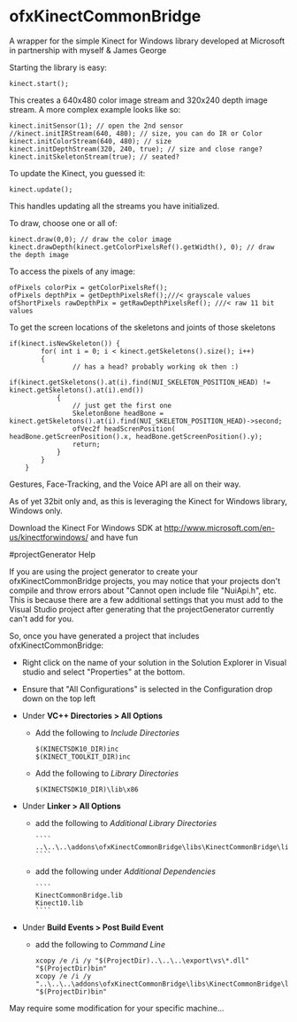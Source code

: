 ofxKinectCommonBridge
=================

A wrapper for the simple Kinect for Windows library developed at Microsoft in partnership with myself &amp; James George

Starting the library is easy:

````
kinect.start();
````

This creates a 640x480 color image stream and 320x240 depth image stream. A more complex example looks like so:

````
kinect.initSensor(1); // open the 2nd sensor
//kinect.initIRStream(640, 480); // size, you can do IR or Color
kinect.initColorStream(640, 480); // size
kinect.initDepthStream(320, 240, true); // size and close range?
kinect.initSkeletonStream(true); // seated?
````

To update the Kinect, you guessed it:

````
kinect.update();
````

This handles updating all the streams you have initialized.

To draw, choose one or all of:

````
kinect.draw(0,0); // draw the color image
kinect.drawDepth(kinect.getColorPixelsRef().getWidth(), 0); // draw the depth image
````

To access the pixels of any image:

````
ofPixels colorPix = getColorPixelsRef();
ofPixels depthPix = getDepthPixelsRef();///< grayscale values
ofShortPixels rawDepthPix = getRawDepthPixelsRef();	///< raw 11 bit values
````

To get the screen locations of the skeletons and joints of those skeletons

````
if(kinect.isNewSkeleton()) {
		for( int i = 0; i < kinect.getSkeletons().size(); i++) 
		{
      			// has a head? probably working ok then :)
			if(kinect.getSkeletons().at(i).find(NUI_SKELETON_POSITION_HEAD) != kinect.getSkeletons().at(i).end())
			{
				// just get the first one
				SkeletonBone headBone = kinect.getSkeletons().at(i).find(NUI_SKELETON_POSITION_HEAD)->second;
				ofVec2f headScrenPosition( headBone.getScreenPosition().x, headBone.getScreenPosition().y);
				return;
			}
		}
	}

````

Gestures, Face-Tracking, and the Voice API are all on their way.

As of yet 32bit only and, as this is leveraging the Kinect for Windows library, Windows only.

Download the Kinect For Windows SDK at http://www.microsoft.com/en-us/kinectforwindows/ and have fun



#projectGenerator Help

If you are using the project generator to create your ofxKinectCommonBridge projects, you may notice that your projects don't compile and throw errors about "Cannot open include file "NuiApi.h", etc. This is because there are a few additional settings that you must add to the Visual Studio project after generating that the projectGenerator currently can't add for you.

So, once you have generated a project that includes ofxKinectCommonBridge:

- Right click on the name of your solution in the Solution Explorer in Visual studio and select "Properties" at the bottom.
- Ensure that "All Configurations" is selected in the Configuration drop down on the top left

- Under **VC++ Directories > All Options**
  - Add the following to *Include Directories*
  
    ````
    $(KINECTSDK10_DIR)inc
    $(KINECT_TOOLKIT_DIR)inc
    ````
        
  - Add the following to *Library Directories*
  
    ````
    $(KINECTSDK10_DIR)\lib\x86
    ````
    
- Under **Linker > All Options**
  - add the following to *Additional Library Directories*
    
        ````
        ..\..\..\addons\ofxKinectCommonBridge\libs\KinectCommonBridge\lib\windows
        ````
    
  - add the following under *Additional Dependencies*
  
	    ````
        KinectCommonBridge.lib
        Kinect10.lib
	    ````

- Under **Build Events > Post Build Event**
  - add the following to *Command Line*

	````
    xcopy /e /i /y "$(ProjectDir)..\..\..\export\vs\*.dll" "$(ProjectDir)bin"
    xcopy /e /i /y "..\..\..\addons\ofxKinectCommonBridge\libs\KinectCommonBridge\lib\windows\*.dll" "$(ProjectDir)bin"
    ````
    
May require some modification for your specific machine...
